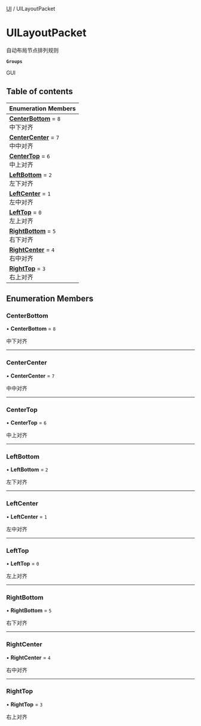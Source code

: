[UI](../modules/UI.UI.md) / UILayoutPacket

# UILayoutPacket <Badge type="tip" text="Enumeration" /> <Score text="UILayoutPacket" />

自动布局节点排列规则

**`Groups`**

GUI

## Table of contents

| Enumeration Members |
| :-----|
| **[CenterBottom](UI.UILayoutPacket.md#centerbottom)** = ``8`` <br> 中下对齐|
| **[CenterCenter](UI.UILayoutPacket.md#centercenter)** = ``7`` <br> 中中对齐|
| **[CenterTop](UI.UILayoutPacket.md#centertop)** = ``6`` <br> 中上对齐|
| **[LeftBottom](UI.UILayoutPacket.md#leftbottom)** = ``2`` <br> 左下对齐|
| **[LeftCenter](UI.UILayoutPacket.md#leftcenter)** = ``1`` <br> 左中对齐|
| **[LeftTop](UI.UILayoutPacket.md#lefttop)** = ``0`` <br> 左上对齐|
| **[RightBottom](UI.UILayoutPacket.md#rightbottom)** = ``5`` <br> 右下对齐|
| **[RightCenter](UI.UILayoutPacket.md#rightcenter)** = ``4`` <br> 右中对齐|
| **[RightTop](UI.UILayoutPacket.md#righttop)** = ``3`` <br> 右上对齐|

## Enumeration Members

### CenterBottom <Score text="CenterBottom" /> 

• **CenterBottom** = ``8``

中下对齐

___

### CenterCenter <Score text="CenterCenter" /> 

• **CenterCenter** = ``7``

中中对齐

___

### CenterTop <Score text="CenterTop" /> 

• **CenterTop** = ``6``

中上对齐

___

### LeftBottom <Score text="LeftBottom" /> 

• **LeftBottom** = ``2``

左下对齐

___

### LeftCenter <Score text="LeftCenter" /> 

• **LeftCenter** = ``1``

左中对齐

___

### LeftTop <Score text="LeftTop" /> 

• **LeftTop** = ``0``

左上对齐

___

### RightBottom <Score text="RightBottom" /> 

• **RightBottom** = ``5``

右下对齐

___

### RightCenter <Score text="RightCenter" /> 

• **RightCenter** = ``4``

右中对齐

___

### RightTop <Score text="RightTop" /> 

• **RightTop** = ``3``

右上对齐
